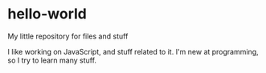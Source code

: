 # hello-world
My little repository for files and stuff

I like working on JavaScript, and stuff related to it.
I'm new at programming, so I try to learn many stuff.
